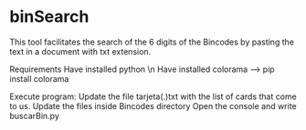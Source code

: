 # binSearch

This tool facilitates the search of the 6 digits of the Bincodes by pasting the text in a document with txt extension.

Requirements
Have installed python \n
Have installed colorama --> pip install colorama 

Execute program:
Update the file tarjeta(.)txt with the list of cards that come to us.
Update the files inside Bincodes directory
Open the console and write buscarBin.py
